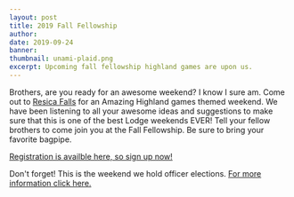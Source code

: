 ```yaml
---
layout: post
title: 2019 Fall Fellowship
author:
date: 2019-09-24
banner:
thumbnail: unami-plaid.png
excerpt: Upcoming fall fellowship highland games are upon us.
---
```


Brothers, are you ready for an awesome weekend? I know I sure am. Come out to [Resica Falls](https://www.google.com/maps/place/Resica+Falls+Scout+Reservation/@41.111192,-75.0971207,17z/data=!3m1!4b1!4m5!3m4!1s0x89c484e0c4004cf5:0xa6a105ee2d4750e0!8m2!3d41.111192!4d-75.094932) for an Amazing Highland games themed weekend. We have been listening to all your awesome ideas and suggestions to make sure that this is one of the best Lodge weekends EVER! Tell your fellow brothers to come join you at the Fall Fellowship. Be sure to bring your favorite bagpipe.

[Registration is availble here, so sign up now!](http://colbsa.doubleknot.com/event/fall-fellowship/2380637)

Don't forget! This is the weekend we hold officer elections. [For more information click here.](/news/2020-Officer-Elections)
